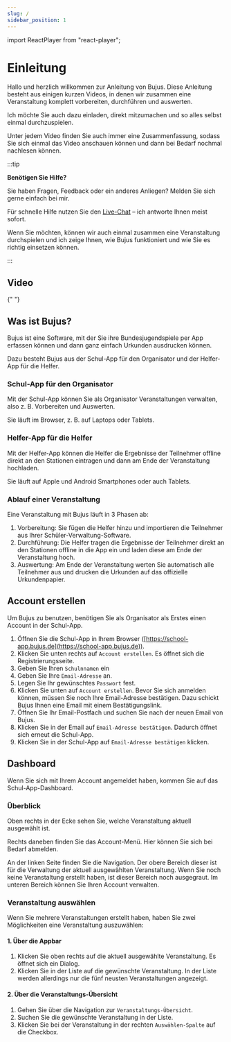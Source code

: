 ```yaml
---
slug: /
sidebar_position: 1
---
```


import ReactPlayer from "react-player";

# Einleitung

Hallo und herzlich willkommen zur Anleitung von Bujus. Diese Anleitung besteht aus einigen kurzen Videos, in denen wir zusammen eine Veranstaltung komplett vorbereiten, durchführen und auswerten.

Ich möchte Sie auch dazu einladen, direkt mitzumachen und so alles selbst einmal durchzuspielen.

Unter jedem Video finden Sie auch immer eine Zusammenfassung, sodass Sie sich einmal das Video anschauen können und dann bei Bedarf nochmal nachlesen können.

:::tip

**Benötigen Sie Hilfe?**

Sie haben Fragen, Feedback oder ein anderes Anliegen? Melden Sie sich gerne einfach bei mir.

Für schnelle Hilfe nutzen Sie den [Live-Chat](https://bujus.de#hs-chat-open) – ich antworte Ihnen meist sofort.

Wenn Sie möchten, können wir auch einmal zusammen eine Veranstaltung durchspielen und ich zeige Ihnen, wie Bujus funktioniert und wie Sie es richtig einsetzen können.

:::

## Video

<div className="video__wrapper">
  <ReactPlayer
    className="video__player"
    controls
    config={{
      file: {
        attributes: {
          poster:
            "https://storage.googleapis.com/files.bujus.de/school-app-tutorials/school-app-einleitung-tutorial-thumbnail.jpg",
        },
      },
    }}
    height="100%"
    url="https://storage.googleapis.com/files.bujus.de/school-app-tutorials/school-app-einleitung-tutorial.mp4"
    width="100%"
  />
</div>
­{" "}

## Was ist Bujus?

Bujus ist eine Software, mit der Sie ihre Bundesjugendspiele per App erfassen können und dann ganz einfach Urkunden ausdrucken können.

Dazu besteht Bujus aus der Schul-App für den Organisator und der Helfer-App für die Helfer.

### Schul-App für den Organisator

Mit der Schul-App können Sie als Organisator Veranstaltungen verwalten, also z. B. Vorbereiten und Auswerten.

Sie läuft im Browser, z. B. auf Laptops oder Tablets.

### Helfer-App für die Helfer

Mit der Helfer-App können die Helfer die Ergebnisse der Teilnehmer offline direkt an den Stationen eintragen und dann am Ende der Veranstaltung hochladen.

Sie läuft auf Apple und Android Smartphones oder auch Tablets.

### Ablauf einer Veranstaltung

Eine Veranstaltung mit Bujus läuft in 3 Phasen ab:

1. Vorbereitung: Sie fügen die Helfer hinzu und importieren die Teilnehmer aus Ihrer Schüler-Verwaltung-Software.
2. Durchführung: Die Helfer tragen die Ergebnisse der Teilnehmer direkt an den Stationen offline in die App ein und laden diese am Ende der Veranstaltung hoch.
3. Auswertung: Am Ende der Veranstaltung werten Sie automatisch alle Teilnehmer aus und drucken die Urkunden auf das offizielle Urkundenpapier.

## Account erstellen

Um Bujus zu benutzen, benötigen Sie als Organisator als Erstes einen Account in der Schul-App.

1. Öffnen Sie die Schul-App in Ihrem Browser ([https://school-app.bujus.de](https://school-app.bujus.de)).
2. Klicken Sie unten rechts auf `Account erstellen`. Es öffnet sich die Registrierungsseite.
3. Geben Sie Ihren `Schulnnamen` ein
4. Geben Sie Ihre `Email-Adresse` an.
5. Legen Sie Ihr gewünschtes `Passwort` fest.
6. Klicken Sie unten auf `Account erstellen`. Bevor Sie sich anmelden können, müssen Sie noch Ihre Email-Adresse bestätigen. Dazu schickt Bujus Ihnen eine Email mit einem Bestätigungslink.
7. Öffnen Sie Ihr Email-Postfach und suchen Sie nach der neuen Email von Bujus.
8. Klicken Sie in der Email auf `Email-Adresse bestätigen`. Dadurch öffnet sich erneut die Schul-App.
9. Klicken Sie in der Schul-App auf `Email-Adresse bestätigen` klicken.

## Dashboard

Wenn Sie sich mit Ihrem Account angemeldet haben, kommen Sie auf das Schul-App-Dashboard.

### Überblick

<!-- TODO Bild -->

Oben rechts in der Ecke sehen Sie, welche Veranstaltung aktuell ausgewählt ist.

Rechts daneben finden Sie das Account-Menü. Hier können Sie sich bei Bedarf abmelden.

An der linken Seite finden Sie die Navigation. Der obere Bereich dieser ist für die Verwaltung der aktuell ausgewählten Veranstaltung. Wenn Sie noch keine Veranstaltung erstellt haben, ist dieser Bereich noch ausgegraut. Im unteren Bereich können Sie Ihren Account verwalten.

### Veranstaltung auswählen

Wenn Sie mehrere Veranstaltungen erstellt haben, haben Sie zwei Möglichkeiten eine Veranstaltung auszuwählen:

#### 1. Über die Appbar

<!-- TODO Bild -->

1. Klicken Sie oben rechts auf die aktuell ausgewählte Veranstaltung. Es öffnet sich ein Dialog.
2. Klicken Sie in der Liste auf die gewünschte Veranstaltung. In der Liste werden allerdings nur die fünf neusten Veranstaltungen angezeigt.

#### 2. Über die Veranstaltungs-Übersicht

<!-- TODO Bild -->

1. Gehen Sie über die Navigation zur `Veranstaltungs-Übersicht`.
2. Suchen Sie die gewünschte Veranstaltung in der Liste.
3. Klicken Sie bei der Veranstaltung in der rechten `Auswählen-Spalte` auf die Checkbox.
